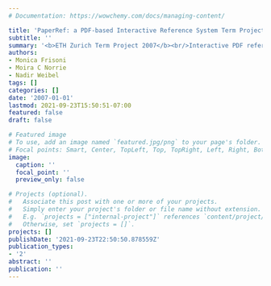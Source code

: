 ```yaml
---
# Documentation: https://wowchemy.com/docs/managing-content/

title: 'PaperRef: a PDF-based Interactive Reference System Term Project'
subtitle: ''
summary: '<b>ETH Zurich Term Project 2007</b><br/>Interactive PDF reference system embeds metadata and hyperlinks to streamline navigation.'
authors:
- Monica Frisoni
- Moira C Norrie
- Nadir Weibel
tags: []
categories: []
date: '2007-01-01'
lastmod: 2021-09-23T15:50:51-07:00
featured: false
draft: false

# Featured image
# To use, add an image named `featured.jpg/png` to your page's folder.
# Focal points: Smart, Center, TopLeft, Top, TopRight, Left, Right, BottomLeft, Bottom, BottomRight.
image:
  caption: ''
  focal_point: ''
  preview_only: false

# Projects (optional).
#   Associate this post with one or more of your projects.
#   Simply enter your project's folder or file name without extension.
#   E.g. `projects = ["internal-project"]` references `content/project/deep-learning/index.md`.
#   Otherwise, set `projects = []`.
projects: []
publishDate: '2021-09-23T22:50:50.878559Z'
publication_types:
- '2'
abstract: ''
publication: ''
---
```

